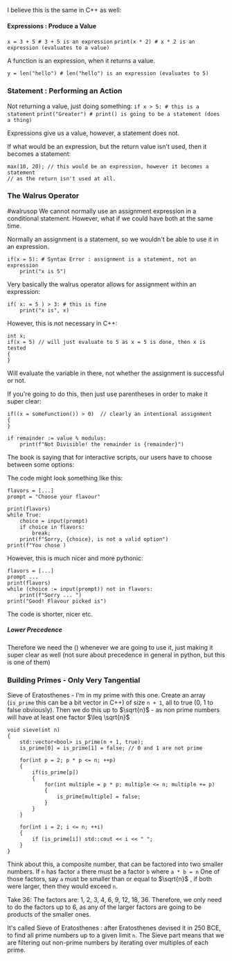 I believe this is the same in C++ as well: 
#### Expressions : Produce a Value
`x = 3 + 5 # 3 + 5 is an expression`
`print(x * 2) # x * 2 is an expression (evaluates to a value)`

A function is an expression, when it returns a value. 

`y = len("hello") # len("hello") is an expression (evaluates to 5)`

### Statement : Performing an Action
Not returning a value, just doing something: 
`if x > 5: # this is a statement`
`print("Greater") # print() is going to be a statement (does a thing)`

Expressions give us a value, however, a statement does not. 

If what would be an expression, but the return value isn't used, then it becomes a statement: 

```
max(10, 20); // this would be an expression, however it becomes a statement 
// as the return isn't used at all. 
```

### The Walrus Operator
#walrusop
We cannot normally use an assignment expression in a conditional statement. 
However, what if we could have both at the same time. 

Normally an assignment is a statement, so we wouldn't be able to use it in an expression. 

```
if(x = 5): # Syntax Error : assignment is a statement, not an expression
	print("x is 5")
```
Very basically the walrus operator allows for assignment within an expression: 
```
if( x: = 5 ) > 3: # this is fine
	print("x is", x)
```

However, this is not necessary in C++: 
```
int x; 
if(x = 5) // will just evaluate to 5 as x = 5 is done, then x is tested
{ 
}
```
Will evaluate the variable in there, not whether the assignment is successful or not. 

If you're going to do this, then just use parentheses in order to make it super clear: 
```
if((x = someFunction()) > 0)  // clearly an intentional assignment
{ 
}
```

```
if remainder := value % modulus: 
	print(f"Not Divisible! the remainder is {remainder}")
```

The book is saying that for interactive scripts, our users have to choose between some options: 

The code might look something like this: 
```
flavors = [...]
prompt = "Choose your flavour"

print(flavors)
while True: 
	choice = input(prompt)
	if choice in flavors: 
		break;
	print(f"Sorry, {choice}, is not a valid option")
print(f"You chose )
```

However, this is much nicer and more pythonic: 

```
flavors = [...]
prompt ... 
print(flavors)
while (choice := input(prompt)) not in flavors: 
	print(f"Sorry ... ")
print("Good! Flavour picked is")
```
The code is shorter, nicer etc. 
##### Lower Precedence
Therefore we need the () whenever we are going to use it, just making it super clear as well (not sure about precedence in general in python, but this is one of them)

### Building Primes - Only Very Tangential
Sieve of Eratosthenes - I'm in my prime with this one. 
Create an array (`is_prime` this can be a bit vector in C++) of size `n + 1`, all to true (0, 1 to false obviously). 
Then we do this up to $\sqrt{n}$ - as non prime numbers will have at least one factor $\leq \sqrt{n}$ 

```
void sieve(int n)
{ 
	std::vector<bool> is_prime(n + 1, true);
	is_prime[0] = is_prime[1] = false; // 0 and 1 are not prime

	for(int p = 2; p * p <= n; ++p)
	{ 
		if(is_prime[p])
		{ 
			for(int multiple = p * p; multiple <= n; multiple += p)
			{ 
				is_prime[multiple] = false;
			}
		}
	}

	for(int i = 2; i <= n; ++i)
	{ 
		if (is_prime[i]) std::cout << i << " ";
	}
}
```

Think about this, a composite number, that can be factored into two smaller numbers. 
If `n` has factor `a` there must be a factor `b` where `a * b = n`
One of those factors, say `a` must be smaller than or equal to $\sqrt{n}$ , if both were larger, then they would exceed `n`.  

Take 36: 
The factors are: 1, 2, 3, 4, 6, 9, 12, 18, 36. 
Therefore, we only need to do the factors up to 6, as any of the larger factors are going to be products of the smaller ones. 

It's called Sieve of Eratosthenes : after Eratosthenes devised it in 250 BCE, to find all prime numbers up to a given limit `n`. The Sieve part means that we are filtering out non-prime numbers by iterating over multiples of each prime. 


